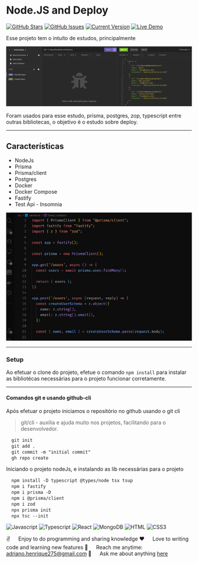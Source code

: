 # Node.JS and Deploy

[![GitHub Stars](https://img.shields.io/github/stars/Adriano-Henrique275/node-deploy.svg)](https://github.com/Adriano-Henrique275/node-deploy/stargazers) [![GitHub Issues](https://img.shields.io/github/issues/Adriano-Henrique275/node-deploy.svg)](https://github.com/Adriano-Henrique275/node-deploy.svg/issues) [![Current Version](https://img.shields.io/badge/version-1.0.7-green.svg)](https://github.com/Adriano-Henrique275/node-deploy) [![Live Demo](https://img.shields.io/badge/demo-online-green.svg)]([https://Adriano-Henrique275/node-deploy](https://github.com/Adriano-Henrique275/node-deploy))

Esse projeto tem o intuíto de estudos, principalmente

![request this project](./img/node-deploy-request.png)

Foram usados para esse estudo, prisma, postgres, zop, typescript entre outras bibliotecas, o objetivo é o estudo sobre deploy.

---

## Características
- NodeJs
- Prisma
- Prisma/client
- Postgres
- Docker
- Docker Compose
- Fastify
- Test Api - Insomnia

![project](./img/node-deploy-code.png)

---

### Setup

Ao efetuar o clone do projeto, efetue o comando `npm install` para instalar as bibliotécas necessárias para o projeto funcionar corretamente.

---

#### Comandos git e usando github-cli

Após efetuar o projeto iniciamos o repositório no github usando o git cli

> git/cli - auxilia e ajuda muito nos projetos, facilitando para o desenvolvedor.

```git
  git init
  git add . 
  git commit -m "initial commit" 
  gh repo create 
```
Iniciando o projeto nodeJs, e instalando as lib necessárias para o projeto
```npm
  npm install -D typescript @types/node tsx tsup
  npm i fastify
  npm i prisma -D
  npm i @prisma/client
  npm i zod
  npx prisma init
  npx tsc --init
```


![Javascript](https://img.shields.io/badge/Javascript-F0DB4F?style=for-the-badge&labelColor=black&logo=javascript&logoColor=F0DB4F)
![Typescript](https://img.shields.io/badge/Typescript-007acc?style=for-the-badge&labelColor=black&logo=typescript&logoColor=007acc)
![React](https://img.shields.io/badge/-React-61DBFB?style=for-the-badge&labelColor=black&logo=react&logoColor=61DBFB)
![MongoDB](https://img.shields.io/badge/MongoDB-4EA94B?style=for-the-badge&logo=mongodb&logoColor=white)
![HTML](https://img.shields.io/badge/HTML5-E34F26?style=for-the-badge&logo=html5&logoColor=white)
![CSS3](https://img.shields.io/badge/CSS3-1572B6?style=for-the-badge&logo=css3&logoColor=white)


  
 ✌️ &emsp; Enjoy to do programming and sharing knowledge
 ❤️ &emsp; Love to writing code and learning new features
 📧 &emsp; Reach me anytime: adriano.henrique275@gmail.com
 💬 &emsp; Ask me about anything [here](https://github.com/Adriano-Henrique275/issues)